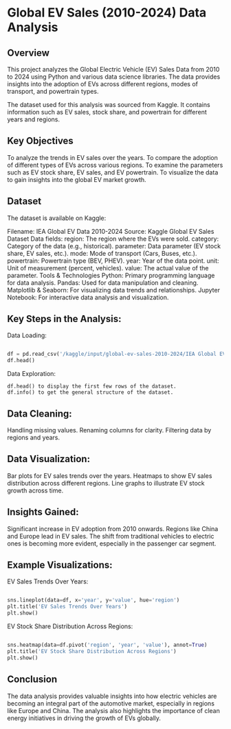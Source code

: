 # Global EV Sales (2010-2024) Data Analysis
## Overview
This project analyzes the Global Electric Vehicle (EV) Sales Data from 2010 to 2024 using Python and various data science libraries. The data provides insights into the adoption of EVs across different regions, modes of transport, and powertrain types.

The dataset used for this analysis was sourced from Kaggle. It contains information such as EV sales, stock share, and powertrain for different years and regions.


## Key Objectives
To analyze the trends in EV sales over the years.
To compare the adoption of different types of EVs across various regions.
To examine the parameters such as EV stock share, EV sales, and EV powertrain.
To visualize the data to gain insights into the global EV market growth.
## Dataset
The dataset is available on Kaggle:

Filename: IEA Global EV Data 2010-2024
Source: Kaggle Global EV Sales Dataset
Data fields:
region: The region where the EVs were sold.
category: Category of the data (e.g., historical).
parameter: Data parameter (EV stock share, EV sales, etc.).
mode: Mode of transport (Cars, Buses, etc.).
powertrain: Powertrain type (BEV, PHEV).
year: Year of the data point.
unit: Unit of measurement (percent, vehicles).
value: The actual value of the parameter.
Tools & Technologies
Python: Primary programming language for data analysis.
Pandas: Used for data manipulation and cleaning.
Matplotlib & Seaborn: For visualizing data trends and relationships.
Jupyter Notebook: For interactive data analysis and visualization.
## Key Steps in the Analysis:
Data Loading:

```python

df = pd.read_csv('/kaggle/input/global-ev-sales-2010-2024/IEA Global EV Data 2010-2024.csv')
df.head()
```
Data Exploration:

```
df.head() to display the first few rows of the dataset.
df.info() to get the general structure of the dataset.
```
## Data Cleaning:

Handling missing values.
Renaming columns for clarity.
Filtering data by regions and years.
## Data Visualization:

Bar plots for EV sales trends over the years.
Heatmaps to show EV sales distribution across different regions.
Line graphs to illustrate EV stock growth across time.
## Insights Gained:

Significant increase in EV adoption from 2010 onwards.
Regions like China and Europe lead in EV sales.
The shift from traditional vehicles to electric ones is becoming more evident, especially in the passenger car segment.
## Example Visualizations:
EV Sales Trends Over Years:

```python

sns.lineplot(data=df, x='year', y='value', hue='region')
plt.title('EV Sales Trends Over Years')
plt.show()
```
EV Stock Share Distribution Across Regions:

```python

sns.heatmap(data=df.pivot('region', 'year', 'value'), annot=True)
plt.title('EV Stock Share Distribution Across Regions')
plt.show()
```
## Conclusion
The data analysis provides valuable insights into how electric vehicles are becoming an integral part of the automotive market, especially in regions like Europe and China. The analysis also highlights the importance of clean energy initiatives in driving the growth of EVs globally.
